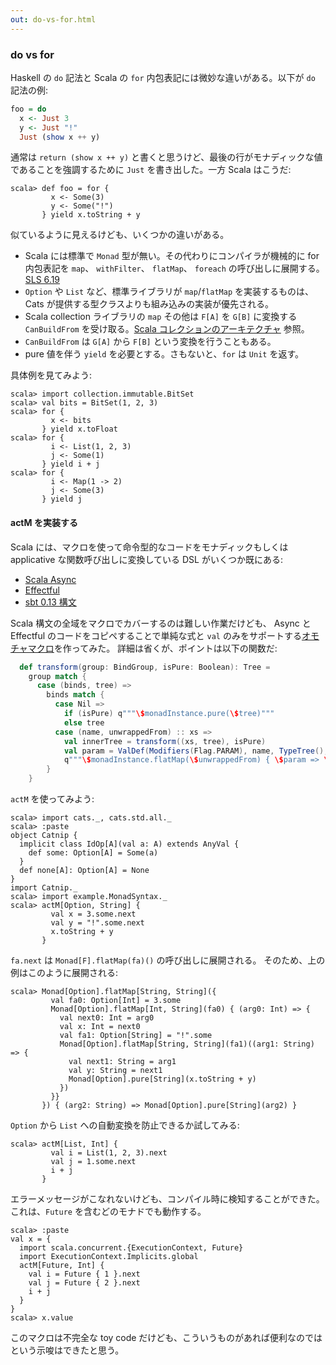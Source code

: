 ```yaml
---
out: do-vs-for.html
---
```


  [SLS_6_19]: http://www.scala-lang.org/files/archive/spec/2.11/06-expressions.html#for-comprehensions-and-for-loops
  [foco]: http://docs.scala-lang.org/overviews/core/architecture-of-scala-collections.html#factoring-out-common-operations
  [focoja]: http://eed3si9n.github.io/scala-collections-impl-doc-ja/
  [ScalaAsync]: https://github.com/scala/async
  [Effectful]: https://github.com/pelotom/effectful
  [BasicDef]: http://www.scala-sbt.org/0.13/tutorial/Basic-Def.html
  [BasicDefJa]: http://www.scala-sbt.org/0.13/tutorial/ja/Basic-Def.html
  [ActMSource]: https://github.com/eed3si9n/herding-cats/blob/day6/src/main/scala/example/MonadSyntax.scala

### do vs for

Haskell の `do` 記法と Scala の `for` 内包表記には微妙な違いがある。以下が `do` 記法の例:

```haskell
foo = do
  x <- Just 3
  y <- Just "!"
  Just (show x ++ y)
```

通常は `return (show x ++ y)` と書くと思うけど、最後の行がモナディックな値であることを強調するために `Just` を書き出した。一方 Scala はこうだ:

```console
scala> def foo = for {
         x <- Some(3)
         y <- Some("!")
       } yield x.toString + y
```

似ているように見えるけども、いくつかの違いがある。

- Scala には標準で `Monad` 型が無い。その代わりにコンパイラが機械的に for 内包表記を `map`、 `withFilter`、 `flatMap`、 `foreach` の呼び出しに展開する。 [SLS 6.19][SLS_6_19]
- `Option` や `List` など、標準ライブラリが `map`/`flatMap` を実装するものは、Cats が提供する型クラスよりも組み込みの実装が優先される。
- Scala collection ライブラリの `map` その他は `F[A]` を `G[B]` に変換する `CanBuildFrom` を受け取る。[Scala コレクションのアーキテクチャ][focoja] 参照。
- `CanBuildFrom` は `G[A]` から `F[B]` という変換を行うこともある。
- pure 値を伴う `yield` を必要とする。さもないと、`for` は `Unit` を返す。

具体例を見てみよう:

```console
scala> import collection.immutable.BitSet
scala> val bits = BitSet(1, 2, 3)
scala> for {
         x <- bits
       } yield x.toFloat
scala> for {
         i <- List(1, 2, 3)
         j <- Some(1)
       } yield i + j
scala> for {
         i <- Map(1 -> 2)
         j <- Some(3)
       } yield j
```

#### actM を実装する

Scala には、マクロを使って命令型的なコードをモナディックもしくは applicative
な関数呼び出しに変換している DSL がいくつか既にある:

- [Scala Async][ScalaAsync]
- [Effectful][Effectful]
- [sbt 0.13 構文][BasicDefJa]

Scala 構文の全域をマクロでカバーするのは難しい作業だけども、
Async と Effectful のコードをコピペすることで単純な式と `val`
のみをサポートする[オモチャマクロ][ActMSource]を作ってみた。
詳細は省くが、ポイントは以下の関数だ:

```scala
  def transform(group: BindGroup, isPure: Boolean): Tree =
    group match {
      case (binds, tree) =>
        binds match {
          case Nil =>
            if (isPure) q"""\$monadInstance.pure(\$tree)"""
            else tree
          case (name, unwrappedFrom) :: xs =>
            val innerTree = transform((xs, tree), isPure)
            val param = ValDef(Modifiers(Flag.PARAM), name, TypeTree(), EmptyTree)
            q"""\$monadInstance.flatMap(\$unwrappedFrom) { \$param => \$innerTree }"""
        }
    }
```

`actM` を使ってみよう:

```console
scala> import cats._, cats.std.all._
scala> :paste
object Catnip {
  implicit class IdOp[A](val a: A) extends AnyVal {
    def some: Option[A] = Some(a)
  }
  def none[A]: Option[A] = None
}
import Catnip._
scala> import example.MonadSyntax._
scala> actM[Option, String] {
         val x = 3.some.next
         val y = "!".some.next
         x.toString + y
       }
```

`fa.next` は `Monad[F].flatMap(fa)()` の呼び出しに展開される。
そのため、上の例はこのように展開される:

```console
scala> Monad[Option].flatMap[String, String]({
         val fa0: Option[Int] = 3.some
         Monad[Option].flatMap[Int, String](fa0) { (arg0: Int) => {
           val next0: Int = arg0
           val x: Int = next0
           val fa1: Option[String] = "!".some
           Monad[Option].flatMap[String, String](fa1)((arg1: String) => {
             val next1: String = arg1
             val y: String = next1
             Monad[Option].pure[String](x.toString + y)
           })
         }}
       }) { (arg2: String) => Monad[Option].pure[String](arg2) }
```

`Option` から `List` への自動変換を防止できるか試してみる:

```console
scala> actM[List, Int] {
         val i = List(1, 2, 3).next
         val j = 1.some.next
         i + j
       }
```

エラーメッセージがこなれないけども、コンパイル時に検知することができた。
これは、`Future` を含むどのモナドでも動作する。

```console
scala> :paste
val x = {
  import scala.concurrent.{ExecutionContext, Future}
  import ExecutionContext.Implicits.global
  actM[Future, Int] {
    val i = Future { 1 }.next
    val j = Future { 2 }.next
    i + j
  }
}
scala> x.value
```

このマクロは不完全な toy code だけども、こういうものがあれば便利なのではという示唆はできたと思う。
